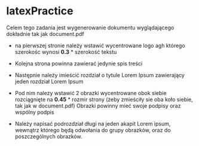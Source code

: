 # latexPractice

Celem tego zadania jest wygenerowanie dokumentu wyglądającego dokładnie tak jak document.pdf

- na pierwszej stronie należy wstawić wycentrowane logo agh którego szerokośc wynosi **0.3** * szerokość tekstu
- Kolejna strona powinna zawierać jedynie spis treści
- Następnie należy imieścić rozdział o tytule Lorem Ipsum zawierający jeden rozdział Lorem Ipsum
- Pod nim nalezy wstawić 2 obrazki wycentrowane obok siebie rozciągnięte na **0.45** * rozmir strony (żeby zmieściły sie oba koło siebie, tak jak w document.pdf)
Obrazki powinny mieć swoje podpisy oraz wspólny podpis

- Należy napisać podrozdział długi na jeden akapit Lorem ipsum, wewnątrz którego będą odwołania do grupy obrazków, oraz do poszczególnych obrazków.
